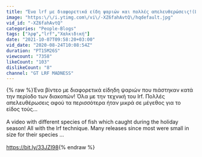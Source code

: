 ```yaml
---
title: "Ένα lrf με διαφορετικά είδη ψαριών και πολλές απελευθερώσεις!(Lrf with various species and many c&r)"
image: "https:\/\/i.ytimg.com\/vi\/-XZ6fahAvtQ\/hqdefault.jpg"
vid_id: "-XZ6fahAvtQ"
categories: "People-Blogs"
tags: ["λρφ","lrf","Χαλκιδική"]
date: "2021-10-07T09:58:20+03:00"
vid_date: "2020-08-24T10:08:54Z"
duration: "PT15M26S"
viewcount: "7358"
likeCount: "103"
dislikeCount: "8"
channel: "GT LRF MADNESS"
---
```

{% raw %}Ένα βίντεο με διαφορετικά είδηδη ψαριών που πιάστηκαν κατά την περίοδο των διακοπών!  Όλα με την τεχνική του lrf. Πολλές απελευθέρωσεις αφού τα περισσότερα ήταν μικρά σε μέγεθος για το είδος τούς...<br /><br />A video with different species of fish which caught during the holiday season! All with the lrf technique. Many releases since most were small in size for their species ...<br /><br /><a rel="nofollow" target="blank" href="https://bit.ly/33JZI98">https://bit.ly/33JZI98</a>{% endraw %}
